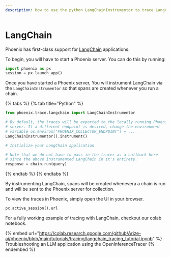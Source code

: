 ```yaml
---
description: How to use the python LangChainInstrumentor to trace LangChain and LangGraph
---
```


# LangChain

Phoenix has first-class support for [LangChain](https://langchain.com/) applications.

To begin, you will have to start a Phoenix server. You can do this by running:

```python
import phoenix as px
session = px.launch_app()
```

Once you have started a Phoenix server,  You will instrument LangChain via the `LangChainInstrumentor` so that spans are created whenever you run a chain.

{% tabs %}
{% tab title="Python" %}
```python
from phoenix.trace.langchain import LangChainInstrumentor

# By default, the traces will be exported to the locally running Phoenix 
# server. If a different endpoint is desired, change the environment
# variable os.environ["PHOENIX_COLLECTOR_ENDPOINT"] = ...
LangChainInstrumentor().instrument()

# Initialize your LangChain application

# Note that we do not have to pass in the tracer as a callback here
# since the above instrumented LangChain in it's entirety.
response = chain.run(query)
```
{% endtab %}
{% endtabs %}

By instrumenting LangChain, spans will be created whenevera a chain is run and will be sent to the Phoenix server for collection.

To view the traces in Phoenix, simply open the UI in your browser.

```python
px.active_session().url
```

For a fully working example of tracing with LangChain, checkout our colab notebook.

{% embed url="https://colab.research.google.com/github/Arize-ai/phoenix/blob/main/tutorials/tracing/langchain_tracing_tutorial.ipynb" %}
Troubleshooting an LLM application using the OpenInferenceTracer
{% endembed %}

